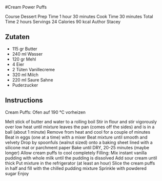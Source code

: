 #Cream Power Puffs

Course Dessert
 Prep Time 1 hour 30 minutes
 Cook Time 30 minutes
 Total Time 2 hours
 Servings 24
 Calories 90 kcal
 Author Stacey
## Zutaten
* 115 gr Butter
* 240 ml Wasser
* 120 gr Mehl
* 4 Eier
* 2 Tüten Vanillecreme
* 320 ml Milch
* 220 ml Saure Sahne
* Puderzucker
## Instructions
Cream Puffs:
Ofen auf 190 °C vorheizen

Melt stick of butter and water to a rolling boil
Stir in flour and stir vigorously over low heat until mixture leaves the pan (comes off the sides) and is in a ball (about 1 minute)
Remove from heat and cool for a couple of minutes
Beat in eggs (one at a time) with a mixer
Beat mixture until smooth and velvety
Drop by spoonfuls (walnut sized) onto a baking sheet lined with a silicone mat or parchment paper
Bake until DRY, 20-25 minutes (maybe longer)
Allow cream puffs to cool completely
Filling:
Mix instant vanilla pudding with whole milk until the pudding is dissolved
Add sour cream until thick
Put mixture in the refrigerator (at least an hour)
Slice the cream puffs in half and fill with the chilled pudding mixture
Sprinkle with powdered sugar
Enjoy